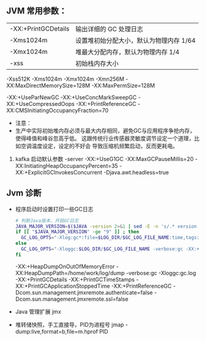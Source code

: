 

## JVM 常用参数：  

|                     |                                         |
| ------------------- | -------------------------------------   |
| -XX:+PrintGCDetails | 输出详细的 GC 处理日志                  |
| -Xms1024m           | 设置堆初始分配大小，默认为物理内存 1/64 |
| -Xmx1024m           | 堆最大分配内存，默认为物理内存 1/4      |
| -xss                | 初始栈内存大小                          |


-Xss512K
-Xms1024m
-Xmx1024m
-Xmn256M 
-XX:MaxDirectMemorySize=128M
-XX:MaxPermSize=128M

-XX:+UseParNewGC
-XX:+UseConcMarkSweepGC
-XX:+UseCompressedOops
-XX:+PrintReferenceGC
-XX:CMSInitiatingOccupancyFraction=70

- 注意：
- 生产中实际初始堆内存必须与最大内存相同，避免GC与应用程序争抢内存，
  使得峰值和峰谷忽高乎低。
  这跟传统行业传感器灵敏度调节设定一个道理，比如空调温度设定，设定的不好会
  导致压缩机频繁启动，反而更耗电。

1. kafka 启动默认参数
    -server -XX:+UseG1GC 
    -XX:MaxGCPauseMillis=20
    -XX:InitiatingHeapOccupancyPercent=35
    -XX:+ExplicitGCInvokesConcurrent
    -Djava.awt.headless=true




## Jvm 诊断

- 程序启动时设置打印一些GC日志
  ``` sh
  # 判断Java版本，开启GC日志
  JAVA_MAJOR_VERSION=$($JAVA -version 2>&1 | sed -E -n 's/.* version "([0-9]*).*$/\1/p')
  if [[ "$JAVA_MAJOR_VERSION" -ge "9" ]] ; then
    GC_LOG_OPTS="-Xlog:gc*:file=$LOG_DIR/$GC_LOG_FILE_NAME:time,tags:filecount=10,filesize=102400"
  else
    GC_LOG_OPTS="-Xloggc:$LOG_DIR/$GC_LOG_FILE_NAME -verbose:gc -XX:+PrintGCDetails -XX:+PrintGCDateStamps -XX:+PrintGCTimeStamps -XX:+UseGCLogFileRotation -XX:NumberOfGCLogFiles=10 -XX:GCLogFileSize=100M"
  fi
  ```

  -XX:+HeapDumpOnOutOfMemoryError
  -XX:HeapDumpPath=/home/work/log/dump
  -verbose:gc
  -Xloggc:gc.log
  -XX:+PrintGCDetails
  -XX:+PrintGCTimeStamps
  -XX:+PrintGCApplicationStoppedTime
  -XX:+PrintReferenceGC
  -Dcom.sun.management.jmxremote.authenticate=false
  -Dcom.sun.management.jmxremote.ssl=false

- Java 管理扩展 jmx

- 堆转储快照，手工直接导，PID为进程号
  jmap -dump:live,format=b,file=m.hprof PID
